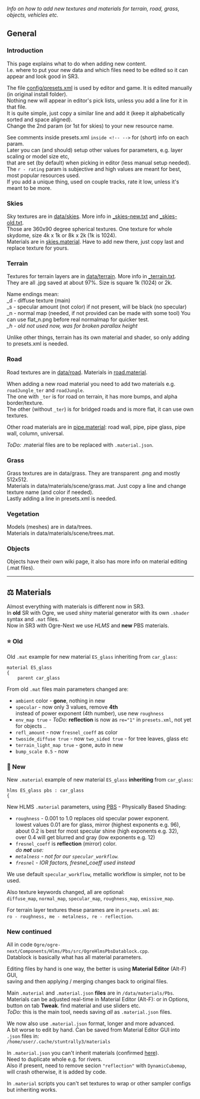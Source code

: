 _Info on how to add new textures and materials for terrain, road, grass, objects, vehicles etc._

## General

### Introduction

This page explains what to do when adding new content.  
I.e. where to put your new data and which files need to be edited so it can appear and look good in SR3.

The file [config/presets.xml](../config/presets.xml) is used by editor and game. It is edited manually (in original install folder).  
Nothing new will appear in editor's pick lists, unless you add a line for it in that file.  
It is quite simple, just copy a similar line and add it (keep it alphabetically sorted and space aligned).  
Change the 2nd param (or 1st for skies) to your new resource name.

See comments inside presets.xml `inside <!-- -->` for (short) info on each param.  
Later you can (and should) setup other values for parameters, e.g. layer scaling or model size etc,  
that are set (by default) when picking in editor (less manual setup needed).  
The `r - rating` param is subjective and high values are meant for best, most popular resources used.  
If you add a unique thing, used on couple tracks, rate it low, unless it's meant to be more.

###

### Skies

Sky textures are in [data/skies](../data/skies). More info in [_skies-new.txt](../data/skies/_skies-new.txt) and [_skies-old.txt](../data/skies/_skies-old.txt).  
Those are 360x90 degree spherical textures. One texture for whole skydome, size 4k x 1k or 8k x 2k (1k is 1024).  
Materials are in [skies.material](../data/materials/Pbs/skies.material). Have to add new there, just copy last and replace texture for yours.


### Terrain

Textures for terrain layers are in [data/terrain](../data/terrain). More info in [_terrain.txt](../data/terrain/_terrain.txt).  
They are all .jpg saved at about 97%. Size is square 1k (1024) or 2k.

Name endings mean:  
_d - diffuse texture (main)  
_s - specular amount (not color)   if not present, will be black (no specular)  
_n - normal map (needed, if not provided can be made with some tool)   You can use flat_n.png before real normalmap for quicker test.  
*_h - old not used now, was for broken parallax height*

Unlike other things, terrain has its own material and shader, so only adding to presets.xml is needed.


### Road

Road textures are in [data/road](../data/road). Materials in [road.material](../data/materials/Pbs/road.material).

When adding a new road material you need to add two materials e.g. `roadJungle_ter` and `roadJungle`.  
The one with `_ter` is for road on terrain, it has more bumps, and alpha border/texture.  
The other (without `_ter`) is for bridged roads and is more flat, it can use own textures.

Other road materials are in [pipe.material](../data/materials/Pbs/pipe.material): road wall, pipe, pipe glass, pipe wall, column, universal.

_ToDo:_ .material files are to be replaced with `.material.json`.


### Grass

Grass textures are in data/grass. They are transparent .png and mostly 512x512.  
Materials in data/materials/scene/grass.mat. Just copy a line and change texture name (and color if needed).  
Lastly adding a line in presets.xml is needed.


### Vegetation

Models (meshes) are in data/trees.  
Materials in data/materials/scene/trees.mat.


### Objects

Objects have their own wiki page, it also has more info on material editing (.mat files).


----

## ⚖️ Materials

Almost everything with materials is different now in SR3.  
In **old** SR with Ogre, we used _shiny_ material generator with its own `.shader` syntax and `.mat` files.  
Now in SR3 with Ogre-Next we use _HLMS_ and **new** PBS materials.  

### ⭐ Old

Old `.mat` example for new material `ES_glass` inheriting from `car_glass`:  
```
material ES_glass
{
	parent car_glass
```

From old `.mat` files main parameters changed are:
- `ambient` color - **gone**, nothing in new
- `specular` - now only 3 values, remove **4th**  
   instead of power exponent (4th number), use new `roughness`
- `env_map true` - _ToDo:_ **reflection** is now as `re="1"` in `presets.xml`, not yet for objects ..
- `refl_amount` - now `fresnel_coeff` as color
- `twoside_diffuse true` - now `two_sided true` - for tree leaves, glass etc
- `terrain_light_map true` - gone, auto in new
- `bump_scale 0.5` - now 

### 🌠 New

New `.material` example of new material `ES_glass` **inheriting** from `car_glass`:  
```
hlms ES_glass pbs : car_glass
{
```

New HLMS `.material` parameters, using [PBS](https://duckduckgo.com/?q=physically+based+shading&t=newext&atb=v321-1&ia=web) - Physically Based Shading:
- `roughness` - 0.001 to 1.0 replaces old specular power exponent.  
  lowest values 0.01 are for glass, mirror (highest exponents e.g. 96),  
  about 0.2 is best for most specular shine (high exponents e.g. 32),  
  over 0.4 will get blurred and gray (low exponents e.g. 12)
- `fresnel_coeff` is **reflection** (mirror) color.  
_do **not** use:_
- *`metalness` - not for our `specular_workflow`.*
- *`fresnel` - IOR factors, fresnel_coeff used instead*

We use default `specular_workflow`, metallic workflow is simpler, not to be used.  

Also texture keywords changed, all are optional:  
`diffuse_map`, `normal_map`, `specular_map`, `roughness_map`, `emissive_map`.

For terrain layer textures these parames are in `presets.xml` as:  
`ro - roughness, me - metalness, re - reflection`.

### New continued

All in code `Ogre/ogre-next/Components/Hlms/Pbs/src/OgreHlmsPbsDatablock.cpp`.  
Datablock is basically what has all material parameters.  

Editing files by hand is one way, the better is using **Material Editor** (Alt-F) GUI,  
saving and then applying / merging changes back to original files.  

Main `.material` and `.material.json` **files** are in `/data/materials/Pbs`.  
Materials can be adjusted real-time in Material Editor (Alt-F): or in Options, button on tab **Tweak**. find material and use sliders etc.  
_ToDo:_ this is the main tool, needs saving _all_ as `.material.json` files.  

We now also use `.material.json` format, longer and more advanced.  
A bit worse to edit by hand. Can be saved from Material Editor GUI into `.json` files in:  
`/home/user/.cache/stuntrally3/materials`

In `.material.json` you can't inherit materials (confirmed [here](https://forums.ogre3d.org/viewtopic.php?p=553712#p553712)).  
Need to duplicate whole e.g. for rivers.  
Also if present, need to remove secion `"reflection"` with `DynamicCubemap`, will crash otherwise, it is added by code.  

In `.material` scripts you can't set textures to wrap or other sampler configs but inheriting works.  

